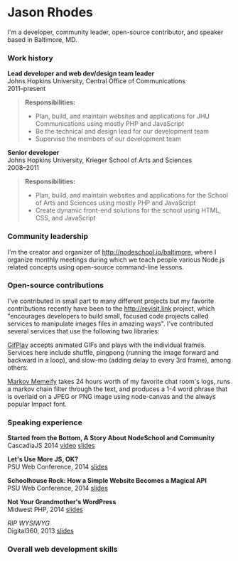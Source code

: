 # Jason Rhodes
I'm a developer, community leader, open-source contributor, and speaker based in Baltimore,&nbsp;MD. 

### Work history

**Lead developer and web dev/design team leader**   
Johns Hopkins University, Central Office of Communications  
2011–present

> **Responsibilities:**
> 
> * Plan, build, and maintain websites and applications for JHU Communications using mostly PHP and JavaScript
> * Be the technical and design lead for our development team
> * Supervise the members of our development team

**Senior developer**  
Johns Hopkins University, Krieger School of Arts and Sciences  
2008–2011

> **Responsibilities:**
>
> * Plan, build, and maintain websites and applications for the School of Arts and Sciences using mostly PHP and JavaScript
> * Create dynamic front-end solutions for the school using HTML, CSS, and JavaScript

### Community leadership

I'm the creator and organizer of http://nodeschool.io/baltimore, where I organize monthly meetings during which we teach people various Node.js related concepts using open-source command-line lessons.

### Open-source contributions

I've contributed in small part to many different projects but my favorite contributions recently have been to the http://revisit.link project, which "encourages developers to build small, focused code projects called services to manipulate images files in amazing ways". I've contributed several services that use the following two libraries:

[GifPlay](https://github.com/jasonrhodes/revisit-gifplay) accepts animated GIFs and plays with the individual frames. Services here include shuffle, pingpong (running the image forward and backward in a loop), and slow-mo (adding delay to every 3rd frame), among others.

[Markov Memeify](https://github.com/jasonrhodes/meatspace-markov-memeify) takes 24 hours worth of my favorite chat room's logs, runs a markov chain filter through the text, and produces a 1-4 word phrase that is overlaid on a JPEG or PNG image using node-canvas and the always popular Impact font.

### Speaking experience

**Started from the Bottom, A Story About NodeSchool and Community**  
CascadiaJS 2014 [video](https://www.youtube.com/watch?v=XsmvTnOLwhk&list=UUIP244iNzbn4iEkDOgczvcQ) [slides](https://speakerdeck.com/jasonrhodes/started-from-the-bottom)

**Let's Use More JS, OK?**  
PSU Web Conference, 2014 [slides](https://speakerdeck.com/jasonrhodes/lets-use-more-javascript-ok)

**Schoolhouse Rock: How a Simple Website Becomes a Magical API**   
PSU Web Conference, 2014 [slides](https://speakerdeck.com/jasonrhodes/schoolhouse-rock-how-a-simple-website-becomes-a-magical-api)

**Not Your Grandmother's WordPress**  
Midwest PHP, 2014 [slides](https://speakerdeck.com/jasonrhodes/not-your-grandmothers-wordpress-v2-midwestphp)

*RIP WYSIWYG*  
Digital360, 2013 [slides](https://speakerdeck.com/jasonrhodes/rip-wysiwyg)

### Overall web development skills
